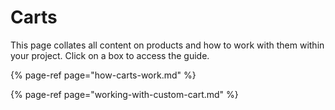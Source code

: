 # Carts

This page collates all content on products and how to work with them within your project. Click on a box to access the guide.

{% page-ref page="how-carts-work.md" %}

{% page-ref page="working-with-custom-cart.md" %}



